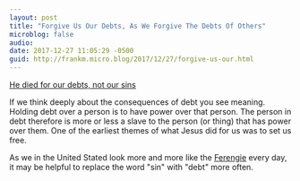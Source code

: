 ```yaml
---
layout: post
title: "Forgive Us Our Debts, As We Forgive The Debts Of Others"
microblog: false
audio: 
date: 2017-12-27 11:05:29 -0500
guid: http://frankm.micro.blog/2017/12/27/forgive-us-our.html
---
```

 [He died for our debts, not our sins](https://renegadeinc.com/he-died-for-our-debts-not-our-sins/)

If we think deeply about the consequences of debt you see meaning. Holding debt over a person is to have power over that person. The person in debt therefore is more or less a slave to the person (or thing) that has power over them. One of the earliest themes of what Jesus did for us was to set us free. 

As we in the United Stated look more and more like the [Ferengie](https://en.m.wikipedia.org/wiki/Ferengi) every day, it may be helpful to replace the word "sin" with "debt" more often.
